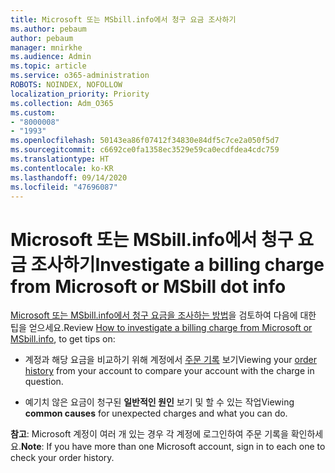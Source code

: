 ```yaml
---
title: Microsoft 또는 MSbill.info에서 청구 요금 조사하기
ms.author: pebaum
author: pebaum
manager: mnirkhe
ms.audience: Admin
ms.topic: article
ms.service: o365-administration
ROBOTS: NOINDEX, NOFOLLOW
localization_priority: Priority
ms.collection: Adm_O365
ms.custom:
- "8000008"
- "1993"
ms.openlocfilehash: 50143ea86f07412f34830e84df5c7ce2a050f5d7
ms.sourcegitcommit: c6692ce0fa1358ec3529e59ca0ecdfdea4cdc759
ms.translationtype: HT
ms.contentlocale: ko-KR
ms.lasthandoff: 09/14/2020
ms.locfileid: "47696087"
---
```

# <a name="investigate-a-billing-charge-from-microsoft-or-msbill-dot-info"></a><span data-ttu-id="eafe5-102">Microsoft 또는 MSbill.info에서 청구 요금 조사하기</span><span class="sxs-lookup"><span data-stu-id="eafe5-102">Investigate a billing charge from Microsoft or MSbill dot info</span></span>

<span data-ttu-id="eafe5-103">[Microsoft 또는 MSbill.info에서 청구 요금을 조사하는 방법](https://support.microsoft.com/help/10623/microsoft-account-investigate-billing-charge)을 검토하여 다음에 대한 팁을 얻으세요.</span><span class="sxs-lookup"><span data-stu-id="eafe5-103">Review [How to investigate a billing charge from Microsoft or MSbill.info](https://support.microsoft.com/help/10623/microsoft-account-investigate-billing-charge), to get tips on:</span></span> 

- <span data-ttu-id="eafe5-104">계정과 해당 요금을 비교하기 위해 계정에서 [주문 기록](https://account.microsoft.com/billing/orders/) 보기</span><span class="sxs-lookup"><span data-stu-id="eafe5-104">Viewing your [order history](https://account.microsoft.com/billing/orders/) from your account to compare your account with the charge in question.</span></span>

- <span data-ttu-id="eafe5-105">예기치 않은 요금이 청구된 **일반적인 원인** 보기 및 할 수 있는 작업</span><span class="sxs-lookup"><span data-stu-id="eafe5-105">Viewing **common causes** for unexpected charges and what you can do.</span></span>

<span data-ttu-id="eafe5-106">**참고**: Microsoft 계정이 여러 개 있는 경우 각 계정에 로그인하여 주문 기록을 확인하세요.</span><span class="sxs-lookup"><span data-stu-id="eafe5-106">**Note**: If you have more than one Microsoft account, sign in to each one to check your order history.</span></span>
